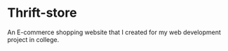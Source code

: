 # Thrift-store
An E-commerce shopping website that I created for my web development project in college.
